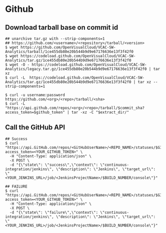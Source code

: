Github
======

## Download tarball base on commit id

    ## unarchive tar.gz with --strip-components=1
    ## https://github.com/<username>/<repository>/tarball/<version>
    $ wget https://github.com/OpenVisualCloud/VCAC-SW-Analytics/tarball/1ce455db80e20b544b9d9e67176636e13f3f42f0
    $ wget https://codeload.github.com/OpenVisualCloud/VCAC-SW-Analytics/tar.gz/1ce455db80e20b544b9d9e67176636e13f3f42f0
    $ wget -O - https://codeload.github.com/OpenVisualCloud/VCAC-SW-Analytics/legacy.tar.gz/1ce455db80e20b544b9d9e67176636e13f3f42f0 | tar xz
    $ curl -L  https://codeload.github.com/OpenVisualCloud/VCAC-SW-Analytics/tar.gz/1ce455db80e20b544b9d9e67176636e13f3f42f0 | tar xz --strip-components=1

    $ curl -u username:password https://github.com/<org>/<repo>/tarball/<sha>
    $ curl -L "https://api.github.com/repos/<org>/<repo>/tarball/$commit_sha?access_token=$github_token" | tar -xz -C "$extract_dir/"

## Call the GitHub API

    ## Success
    $ curl "https://api.GitHub.com/repos/<GitHubUserName>/<REPO_NAME>/statuses/$GIT_COMMIT?access_token=<YOUR_GITHUB_TOKEN>" \
      -H "Content-Type: application/json" \
      -X POST \
      -d "{\"state\": \"success\",\"context\": \"continuous-integration/jenkins\", \"description\": \"Jenkins\", \"target_url\": \"<YOUR_JENKINS_URL>/job/<JenkinsProjectName>/$BUILD_NUMBER/console\"}"

    ## FAILURE
    $ curl "https://api.GitHub.com/repos/<GitHubUserName>/<REPO_NAME>/statuses/$GIT_COMMIT?access_token=<YOUR_GITHUB_TOKEN>" \
      -H "Content-Type: application/json" \
      -X POST \
      -d "{\"state\": \"failure\",\"context\": \"continuous-integration/jenkins\", \"description\": \"Jenkins\", \"target_url\": \"<YOUR_JENKINS_URL>/job/<JenkinsProjectName>/$BUILD_NUMBER/console\"}"
